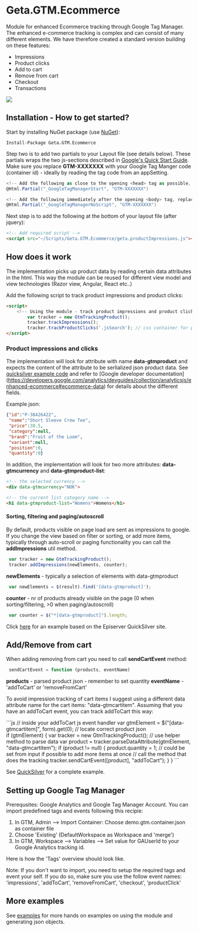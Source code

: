 # Geta.GTM.Ecommerce

Module for enhanced Ecommerce tracking through Google Tag Manager. 
The enhanced e-commerce tracking is complex and can consist of many different elements. We have therefore created a standard version building on these features: 
-	Impressions
-   Product clicks
-	Add to cart
-   Remove from cart
-	Checkout
-	Transactions

![](http://tc.geta.no/app/rest/builds/buildType:(id:TeamFrederik_EPiTracking_EPiTrackingCommerceCreateAndPublishNuGetPackage)/statusIcon)

## Installation - How to get started?

Start by installing NuGet package (use [NuGet](http://nuget.episerver.com/)):

    Install-Package Geta.GTM.Ecommerce
    
Step two is to add two partials to your Layout file (see details below). These partials wraps the two js-sections described in [Google's Quick Start Guide](https://developers.google.com/tag-manager/quickstart). Make sure you replace **GTM-XXXXXXX** with your Google Tag Manger code (container id) - ideally by reading the tag code from an appSetting.

```C#
<!-- Add the following as close to the opening <head> tag as possible, replacing GTM-XXXX with your container ID -->
@Html.Partial("_GoogleTagManagerStart", "GTM-XXXXXXX")
```

```C#
<!-- Add the following immediately after the opening <body> tag, replacing GTM-XXXX with your container ID. -->
@Html.Partial("_GoogleTagManagerNoScript", "GTM-XXXXXXX")
```
    
Next step is to add the following at the bottom of your layout file (after jquery): 
```html
<!-- Add required script --> 
<script src="~/Scripts/Geta.GTM.Ecommerce/geta.productImpressions.js"></script>
```
## How does it work
The implementation picks up product data by reading certain data attributes in the html. This way the module can be reused for different view model and view technologies (Razor view, Angular, React etc..)

Add the following script to track product impressions and product clicks: 
```html
<script>
    <!-- Using the module - track product impressions and product clicks --> 
        var tracker = new GtmTrackingProduct();         
        tracker.trackImpressions();
        tracker.trackProductClicks('.jsSearch'); // css container for product lists
</script>
```
### Product impressions and clicks
The implementation will look for attribute with name **data-gtmproduct** and expects the content of the attribute to be serlialized json product data. See [quicksilver example code](QuickSilver%20examples/examples.md) and refer to [Google developer documentation] (https://developers.google.com/analytics/devguides/collection/analyticsjs/enhanced-ecommerce#ecommerce-data) for details about the different fields. 

Example json:
```json
{"id":"P-38426422", 
 "name":"Short Sleeve Crew Tee",
 "price":30.5,
 "category":null,
 "brand":"Fruit of the Loom",
 "variant":null,
 "position":0,
 "quantity":0}
```

In addition, the implementation will look for two more attributes: **data-gtmcurrency** and **data-gtmproduct-list**:

```html
<!-- the selected currency -->
<div data-gtmcurrency="NOK">
```
```html
<!-- the current list category name -->
<h1 data-gtmproduct-list="Womens">Womens</h1>
```
#### Sorting, filtering and paging/autoscroll
By default, products visible on page load are sent as impressions to google. If you change the view based on filter or sorting, or add more items, typically through auto-scroll or paging functionality you can call the **addImpressions** util method. 
```js
 var tracker = new GtmTrackingProduct();
 tracker.addImpressions(newElements, counter); 
```
**newElements** - typically a selection of elements with data-gtmproduct 
```js
 var newElements = $(result).find('[data-gtmproduct]');
```
 **counter** - nr of products already visible on the page (0 when sorting/filtering, >0 when paging/autoscroll)
```js
 var counter = $("*[data-gtmproduct]").length;
```
Click [here](/QuickSilver%20examples/examples.md#handling-autoscroll-sorting-and-filtering) for an example based on the Episerver QuickSilver site. 

## Add/Remove from cart
When adding removing from cart you need to call **sendCartEvent** method:
```js
 sendCartEvent = function (products, eventName)
```
**products** - parsed product json - remember to set quantity
**eventName** -  'addToCart' or 'removeFromCart'

To avoid impression tracking of cart items I suggest using a different data attribute name for the cart items: "data-gtmcartitem". 
Assuming that you have an addToCart event, you can track addToCart this way:

´´´js
        // inside your addToCart js event handler
        var gtmElement = $("[data-gtmcartitem]", form).get(0); // locate correct product json        
        if (gtmElement) {
            var tracker = new GtmTrackingProduct();
            // use helper method to parse data
            var product = tracker.parseDataAttribute(gtmElement, "data-gtmcartitem");
            if (product != null) {
                product.quantity = 1; // could be set from input if possible to add more items at once 
                // call the method that does the tracking
                tracker.sendCartEvent([product], "addToCart");
            }
        }
´´´

See [QuickSilver](/QuickSilver%20examples/examples.md#handling-autoscroll-and-product-impressions) for a complete example.


## Setting up Google Tag Manager
Prerequsites: Google Analytics and Google Tag Manager Account.
You can import predefined tags and events following this recipie:  
 1. In GTM, Admin --> Import Container: Choose demo.gtm.container.json as container file
 2. Choose 'Existing' (DefaultWorkspace as Workspace and 'merge')
 3. In GTM, Workspace --> Variables --> Set value for GAUserId to your Google Analytics tracking id.

Here is how the 'Tags' overview should look like.

Note: If you don't want to import, you need to setup the required tags and event your self. 
If you do so, make sure you use the follow event names: 'impressions', 'addToCart', 'removeFromCart', 'checkout', 'productClick'

## More examples
See [examples](QuickSilver%20examples/examples.md) for more hands on examples on using the module and generating json objects.
